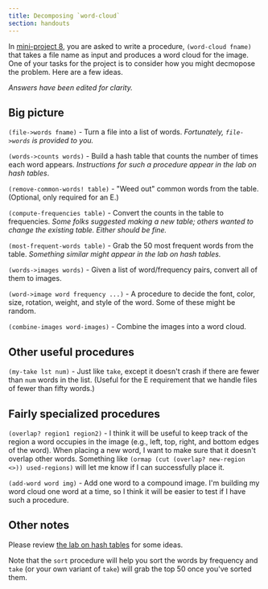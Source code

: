 ```yaml
---
title: Decomposing `word-cloud`
section: handouts
---
```

In [mini-project 8](../mps/mp08), you are asked to write a procedure, `(word-cloud fname)` that takes a file name as input and produces a word cloud for the image. One of your tasks for the project is to consider how you might decmopose the problem. Here are a few ideas.

_Answers have been edited for clarity._

Big picture
-----------

`(file->words fname)` - Turn a file into a list of words. _Fortunately, `file->words` is provided to you._

`(words->counts words)` - Build a hash table that counts the number of times each word appears. _Instructions for such a procedure appear in the lab on hash tables_.

`(remove-common-words! table)` - "Weed out" common words from the table. (Optional, only required for an E.)

`(compute-frequencies table)` - Convert the counts in the table to frequencies. _Some folks suggested making a new table; others wanted to change the existing table. Either should be fine._

`(most-frequent-words table)` - Grab the 50 most frequent words from the table. _Something similar might appear in the lab on hash tables._

`(words->images words)` - Given a list of word/frequency pairs, convert all of them to images.

`(word->image word frequency ...)` - A procedure to decide the font, color, size, rotation, weight, and style of the word. Some of these might be random.

`(combine-images word-images)` - Combine the images into a word cloud.

Other useful procedures
-----------------------

`(my-take lst num)` - Just like `take`, except it doesn't crash if there are fewer than `num` words in the list. (Useful for the E requirement that we handle files of fewer than fifty words.)

Fairly specialized procedures
-----------------------------

`(overlap? region1 region2)` - I think it will be useful to keep track of the region a word occupies in the image (e.g., left, top, right, and bottom edges of the word). When placing a new word, I want to make sure that it doesn't overlap other words. Something like `(ormap (cut (overlap? new-region <>)) used-regions)` will let me know if I can successfully place it.

`(add-word word img)` - Add one word to a compound image. I'm building my word cloud one word at a time, so I think it will be easier to test if I have such a procedure.

Other notes
-----------

Please review [the lab on hash tables](../labs/hash-tables) for some ideas.

Note that the `sort` procedure will help you sort the words by frequency and `take` (or your own variant of `take`) will grab the top 50 once you've sorted them.


